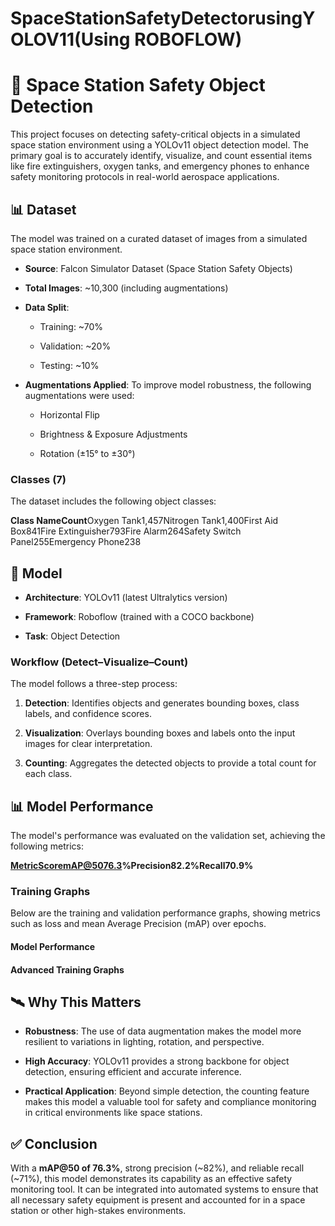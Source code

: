 # SpaceStationSafetyDetectorusingYOLOV11(Using ROBOFLOW)
🚀 Space Station Safety Object Detection
========================================

This project focuses on detecting safety-critical objects in a simulated space station environment using a YOLOv11 object detection model. The primary goal is to accurately identify, visualize, and count essential items like fire extinguishers, oxygen tanks, and emergency phones to enhance safety monitoring protocols in real-world aerospace applications.

📊 Dataset
----------

The model was trained on a curated dataset of images from a simulated space station environment.

*   **Source**: Falcon Simulator Dataset (Space Station Safety Objects)
    
*   **Total Images**: ~10,300 (including augmentations)
    
*   **Data Split**:
    
    *   Training: ~70%
        
    *   Validation: ~20%
        
    *   Testing: ~10%
        
*   **Augmentations Applied**: To improve model robustness, the following augmentations were used:
    
    *   Horizontal Flip
        
    *   Brightness & Exposure Adjustments
        
    *   Rotation (±15° to ±30°)
        

### Classes (7)

The dataset includes the following object classes:

**Class NameCount**Oxygen Tank1,457Nitrogen Tank1,400First Aid Box841Fire Extinguisher793Fire Alarm264Safety Switch Panel255Emergency Phone238

🔹 Model
--------

*   **Architecture**: YOLOv11 (latest Ultralytics version)
    
*   **Framework**: Roboflow (trained with a COCO backbone)
    
*   **Task**: Object Detection
    

### Workflow (Detect–Visualize–Count)

The model follows a three-step process:

1.  **Detection**: Identifies objects and generates bounding boxes, class labels, and confidence scores.
    
2.  **Visualization**: Overlays bounding boxes and labels onto the input images for clear interpretation.
    
3.  **Counting**: Aggregates the detected objects to provide a total count for each class.
    

📊 Model Performance
--------------------

The model's performance was evaluated on the validation set, achieving the following metrics:

**MetricScoremAP@5076.3%Precision82.2%Recall70.9%**

### Training Graphs

Below are the training and validation performance graphs, showing metrics such as loss and mean Average Precision (mAP) over epochs.

#### Model Performance

#### Advanced Training Graphs

🛰️ Why This Matters
--------------------

*   **Robustness**: The use of data augmentation makes the model more resilient to variations in lighting, rotation, and perspective.
    
*   **High Accuracy**: YOLOv11 provides a strong backbone for object detection, ensuring efficient and accurate inference.
    
*   **Practical Application**: Beyond simple detection, the counting feature makes this model a valuable tool for safety and compliance monitoring in critical environments like space stations.
    

✅ Conclusion
------------

With a **mAP@50 of 76.3%**, strong precision (~82%), and reliable recall (~71%), this model demonstrates its capability as an effective safety monitoring tool. It can be integrated into automated systems to ensure that all necessary safety equipment is present and accounted for in a space station or other high-stakes environments.
